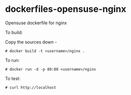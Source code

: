 dockerfiles-opensuse-nginx
========================

Opensuse dockerfile for nginx

To build:

Copy the sources down -

    # docker build -t <username>/nginx .

To run:

    # docker run -d -p 80:80 <username>/nginx

To test:

    # curl http://localhost
